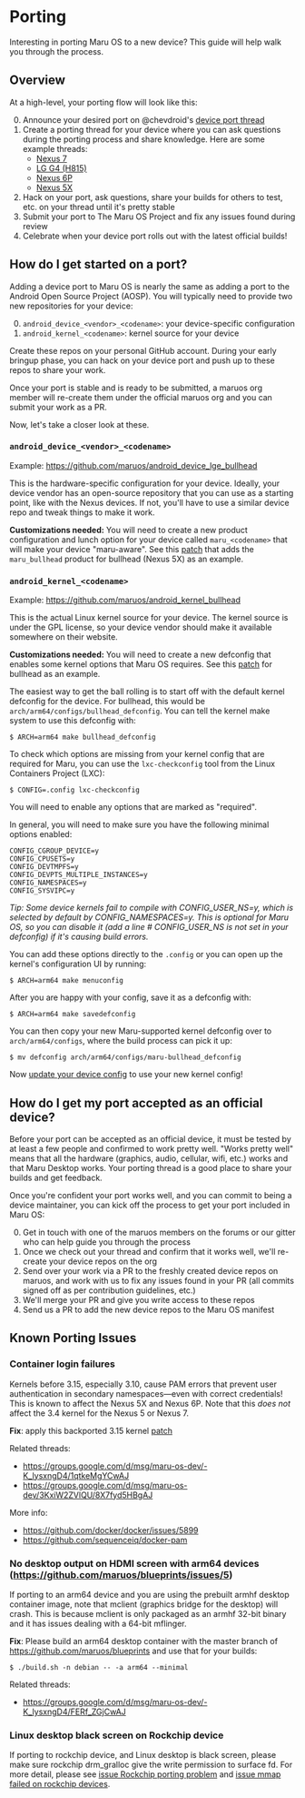 # Porting

Interesting in porting Maru OS to a new device? This guide will help walk you through the process.

## Overview

At a high-level, your porting flow will look like this:

0. Announce your desired port on @chevdroid's [device port thread](https://groups.google.com/forum/#!topic/maru-os-dev/YufKu3w2xkQ)
0. Create a porting thread for your device where you can ask questions during the porting process and share knowledge. Here are some example threads:
   * [Nexus 7](https://groups.google.com/forum/#!topic/maru-os-dev/zdT_qHydRXA)
   * [LG G4 (H815)](https://groups.google.com/forum/#!topic/maru-os-dev/-K_lysxngD4%5B126-150%5D)
   * [Nexus 6P](https://groups.google.com/forum/#!topic/maru-os-dev/3KxiW2ZVlQU)
   * [Nexus 5X](https://groups.google.com/forum/#!topic/maru-os-dev/U9EpPQ0SFb0)
0. Hack on your port, ask questions, share your builds for others to test, etc. on your thread until it's pretty stable
0. Submit your port to The Maru OS Project and fix any issues found during review
0. Celebrate when your device port rolls out with the latest official builds!

## How do I get started on a port?

Adding a device port to Maru OS is nearly the same as adding a port to the Android Open Source Project (AOSP). You will typically need to provide two new repositories for your device:

0. `android_device_<vendor>_<codename>`: your device-specific configuration
0. `android_kernel_<codename>`: kernel source for your device

Create these repos on your personal GitHub account. During your early bringup phase, you can hack on your device port and push up to these repos to share your work.

Once your port is stable and is ready to be submitted, a maruos org member will re-create them under the official maruos org and you can submit your work as a PR.

Now, let's take a closer look at these.

### `android_device_<vendor>_<codename>`

Example: https://github.com/maruos/android_device_lge_bullhead

This is the hardware-specific configuration for your device. Ideally, your device vendor has an open-source repository that you can use as a starting point, like with the Nexus devices. If not, you'll have to use a similar device repo and tweak things to make it work.

**Customizations needed:** You will need to create a new product configuration and lunch option for your device called `maru_<codename>` that will make your device "maru-aware". See this [patch](https://github.com/maruos/android_device_lge_bullhead/commit/d6792569a47e1c30b517a944c0dfae58e3aa9547) that adds the `maru_bullhead` product for bullhead (Nexus 5X) as an example.

### `android_kernel_<codename>`

Example: https://github.com/maruos/android_kernel_bullhead

This is the actual Linux kernel source for your device. The kernel source is under the GPL license, so your device vendor should make it available somewhere on their website.

**Customizations needed:** You will need to create a new defconfig that enables some kernel options that Maru OS requires. See this [patch](https://github.com/maruos/android_kernel_bullhead/commit/a414e3e60199b01e569531af14a9845df3a0f66a) for bullhead as an example.

The easiest way to get the ball rolling is to start off with the default kernel defconfig for the device. For bullhead, this would be `arch/arm64/configs/bullhead_defconfig`. You can tell the kernel make system to use this defconfig with:

    $ ARCH=arm64 make bullhead_defconfig
    
To check which options are missing from your kernel config that are required for Maru, you can use the `lxc-checkconfig` tool from the Linux Containers Project (LXC):

    $ CONFIG=.config lxc-checkconfig

You will need to enable any options that are marked as "required".

In general, you will need to make sure you have the following minimal options enabled:

```
CONFIG_CGROUP_DEVICE=y
CONFIG_CPUSETS=y
CONFIG_DEVTMPFS=y
CONFIG_DEVPTS_MULTIPLE_INSTANCES=y
CONFIG_NAMESPACES=y
CONFIG_SYSVIPC=y
```

*Tip: Some device kernels fail to compile with CONFIG_USER_NS=y, which is selected by default by CONFIG_NAMESPACES=y. This is optional for Maru OS, so you can disable it (add a line # CONFIG_USER_NS is not set in your defconfig) if it's causing build errors.*

You can add these options directly to the `.config` or you can open up the kernel's configuration UI by running:

    $ ARCH=arm64 make menuconfig
    
After you are happy with your config, save it as a defconfig with:

    $ ARCH=arm64 make savedefconfig
    
You can then copy your new Maru-supported kernel defconfig over to `arch/arm64/configs`, where the build process can pick it up:

    $ mv defconfig arch/arm64/configs/maru-bullhead_defconfig

Now [update your device config](https://github.com/maruos/android_device_lge_bullhead/commit/d6792569a47e1c30b517a944c0dfae58e3aa9547#diff-78ec901c9c29ef6a20b79592fd93f941R34) to use your new kernel config!

## How do I get my port accepted as an official device?

Before your port can be accepted as an official device, it must be tested by at least a few people and confirmed to work pretty well. "Works pretty well" means that all the hardware (graphics, audio, cellular, wifi, etc.) works and that Maru Desktop works. Your porting thread is a good place to share your builds and get feedback.

Once you're confident your port works well, and you can commit to being a device maintainer, you can kick off the process to get your port included in Maru OS:

0. Get in touch with one of the maruos members on the forums or our gitter who can help guide you through the process
0. Once we check out your thread and confirm that it works well, we'll re-create your device repos on the org
0. Send over your work via a PR to the freshly created device repos on maruos, and work with us to fix any issues found in your PR (all commits signed off as per contribution guidelines, etc.)
0. We'll merge your PR and give you write access to these repos
0. Send us a PR to add the new device repos to the Maru OS manifest


## Known Porting Issues

### Container login failures

Kernels before 3.15, especially 3.10, cause PAM errors that prevent user authentication in secondary namespaces—even with correct credentials! This is known to affect the Nexus 5X and Nexus 6P. Note that this *does not* affect the 3.4 kernel for the Nexus 5 or Nexus 7.

**Fix**: apply this backported 3.15 kernel [patch](https://github.com/maruos/android_kernel_msm/commit/86406af61755852d74d23b051d4327565528a506)

Related threads:
* https://groups.google.com/d/msg/maru-os-dev/-K_lysxngD4/1qtkeMgYCwAJ
* https://groups.google.com/d/msg/maru-os-dev/3KxiW2ZVlQU/8X7fyd5HBgAJ

More info:
* https://github.com/docker/docker/issues/5899
* https://github.com/sequenceiq/docker-pam

### No desktop output on HDMI screen with arm64 devices (https://github.com/maruos/blueprints/issues/5)

If porting to an arm64 device and you are using the prebuilt armhf desktop container image, note that mclient (graphics bridge for the desktop) will crash. This is because mclient is only packaged as an armhf 32-bit binary and it has issues dealing with a 64-bit mflinger.

**Fix**: Please build an arm64 desktop container with the master branch of https://github.com/maruos/blueprints and use that for your builds:

    $ ./build.sh -n debian -- -a arm64 --minimal

Related threads:
* https://groups.google.com/d/msg/maru-os-dev/-K_lysxngD4/FERf_ZGjCwAJ

### Linux desktop black screen on Rockchip device

If porting to rockchip device, and Linux desktop is black screen, please make sure rockchip drm_gralloc give the write permission to surface fd. For more detail, please see [issue Rockchip porting problem](https://github.com/maruos/maruos/issues/129) and [issue mmap failed on rockchip devices](https://github.com/maruos/blueprints/issues/11).
